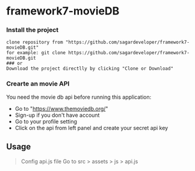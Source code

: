 # framework7-movieDB

 ### Install the project
```
clone repository from "https://github.com/sagardeveloper/framework7-movieDB.git"
for example: git clone https://github.com/sagardeveloper/framework7-movieDB.git
### or
Download the project directlly by clicking "Clone or Download"
```


### Crearte an movie API
You need the movie db api before running this application:

- Go to "https://www.themoviedb.org/"
- Sign-up if you don't have account
- Go to your profile setting 
- Click on the api from left panel and create your secret api key

## Usage

> Config api.js file
> Go to src > assets > js > api.js


